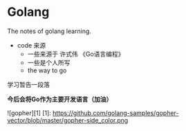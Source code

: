 # Golang
The notes of golang learning.
* code 来源
    - 一些来源于 许式伟 《Go语言编程》
    - 一些是个人所写
    - the way to go

学习暂告一段落

**今后会将Go作为主要开发语言（加油）**

![gopher][1]
[1]: https://github.com/golang-samples/gopher-vector/blob/master/gopher-side_color.png
